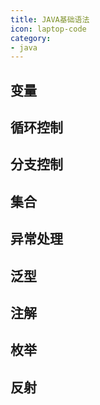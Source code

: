 ```yaml
---
title: JAVA基础语法
icon: laptop-code
category:
- java
---
```


## 变量
## 循环控制
## 分支控制
## 集合
## 异常处理
## 泛型
## 注解
## 枚举
## 反射